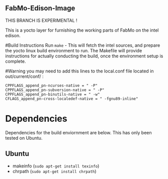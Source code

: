 FabMo-Edison-Image
----------------------
THIS BRANCH IS EXPERIMENTAL !

This is a yocto layer for furnishing the working parts of FabMo on the intel edison.


#Build Instructions
Run `make` - This will fetch the intel sources, and prepare the yocto linux build environment to run.  The Makefile will provide instructions for actually conducting the build, once the environment setup is complete.

#Warning
you may need to add this lines to the local.conf file located in out/current/conf/ :
```
CPPFLAGS_append_pn-ncurses-native = " -P"
CPPFLAGS_append_pn-subversion-native = " -P"
CPPFLAGS_append_pn-binutils-native = " -w"
CFLAGS_append_pn-cross-localedef-native = " -fgnu89-inline"
```

# Dependencies
Dependencies for the build enviornment are below.  This has only been tested on Ubuntu.

## Ubuntu
- makeinfo (`sudo apt-get install texinfo`)
- chrpath (`sudo apt-get install chrpath`)
